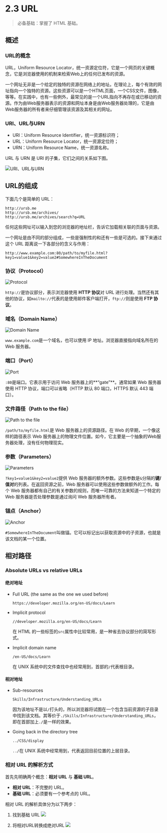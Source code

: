 # 2.3 URL

> 必备基础：掌握了 HTML 基础。

## 概述

### URL的概念

URL，Uniform Resource Locator，统一资源定位符，它是一个网页的关键概念，它是浏览器使用的机制来检索Web上的任何已发布的资源。

一个网址无非是一个给定的独特的资源在网络上的地址。在理论上，每个有效的网址指向一个独特的资源。这些资源可以是一个HTML页面，一个CSS文件，图像，等等。在实践中，也有一些例外，最常见的是一个URL指向不再存在或已移动的资源。作为由Web服务器表示的资源和网址本身是由Web服务器处理的，它是由Web服务器的所有者来仔细管理该资源及其相关的网址。

### URI、URL与URN

* URI：Uniform Resource Identifier，统一资源标识符；
* URL：Uniform Resource Locator，统一资源定位符；
* URN：Uniform Resource Name，统一资源名称。

URL 与 URN 是 URI 的子集，它们之间的关系如下图。

![URI、URL与URN](http://qiniu.ursb.me/image/2016071001.png-800.jpg)

## URL的组成

下面几个是简单的 URL：

```
http://ursb.me
http://ursb.me/archives/
http://ursb.me/archives/search?q=URL
```

任何这些网址可以输入到您的浏览器的地址栏，告诉它加载相关联的页面与资源。

一个网址是由不同的部分组成，一些是强制性的和还有一些是可选的。接下来通过这个 URL 距离说一下各部分的含义与作用：

```
http://www.example.com:80/path/to/myfile.html?key1=value1&key2=value2#SomewhereInTheDocument
```

### 协议（Protocol）

![Protocol](http://qiniu.ursb.me/image/2016071002.png)

`http://`是协议部分，表示浏览器使用 **HTTP 协议**对 URL 进行处理。当然还有其他的协议，如`mailto://`代表的是使用邮件客户端打开，`ftp://`则是使用 **FTP 协议**。

### 域名（Domain Name）

![Domain Name](http://qiniu.ursb.me/image/2016071003.png)

`www.example.com`是一个域名，也可以使用 IP 地址。浏览器直接指向域名所在的 Web 服务器。

### 端口（Port）

![Port](http://qiniu.ursb.me/image/2016071004.png)

`:80`是端口。它表示用于访问 Web 服务器上的**“gate”**。通常如果 Web 服务器使用 HTTP 协议，端口可以省略（HTTP 默认 80 端口，HTTPS 默认 443 端口）。

### 文件路径（Path to the file）

![Path to the file](http://qiniu.ursb.me/image/2016071005.png)

`/path/to/myfile.html`是 Web 服务器上的资源路径。在 Web 的早期，一个像这样的路径表示 Web 服务器上的物理文件位置。如今，它主要是一个抽象的Web服务器处理，没有任何物理现实。

### 参数（Parameters）

![Parameters](http://qiniu.ursb.me/image/2016071006.png)

`?key1=value1&key2=value2`提供 Web 服务器的额外参数。这些参数是`&`分隔的**键/值对**的列表。在返回资源之前，Web 服务器可以使用这些参数做额外的工作。每个 Web 服务器都有自己的有关参数的规则，而唯一可靠的方法来知道一个特定的 Web 服务器是否处理参数是通过询问 Web 服务器所有者。

### 锚点（Anchor）

![Anchor](http://qiniu.ursb.me/image/2016071007.png)

`#SomewhereInTheDocument`叫做锚。它可以标记出以获取资源中的子资源，也就是该文档的某一个位置。

## 相对路径

### Absolute URLs vs relative URLs

#### 绝对地址

* Full URL (the same as the one we used before)

	```
	https://developer.mozilla.org/en-US/docs/Learn
	```

* Implicit protocol

	```
	//developer.mozilla.org/en-US/docs/Learn
	```

	在 HTML 的一些标签的`src`属性中比较常用，是一种省去协议部分的简写形式。

* Implicit domain name

	```
	/en-US/docs/Learn
	```
	
	在 UNIX 系统中的文件查找中也经常用到，首部的`/`代表根目录。

#### 相对地址

* Sub-resources

	```
	Skills/Infrastructure/Understanding_URLs
	```
	
	因为该地址不是以`/`打头的，所以浏览器将试图在一个包含当前资源的子目录中找到该文档。其等价于`./Skills/Infrastructure/Understanding_URLs`，即在首部加上`./`是一样的效果。

* Going back in the directory tree

	```
	../CSS/display
	```

	`../`在 UNIX 系统中经常用到，代表返回目前位置的上层目录。

### 相对 URL 的解析方式

首先先明确两个概念：**相对 URL** 与 **基础 URL**。

* **相对 URL**：不完整的 URL。
* **基础 URL**：必须要有一个参考点的 URL。 
	
相对 URL 的解析具体分为以下两步：

1. 找到基础 URL
	![](http://qiniu.ursb.me/image/2016071008.png-800.jpg)


2. 将相对URL转换成绝对URL
	![](http://qiniu.ursb.me/image/2016071009.png-800.jpg)

	

